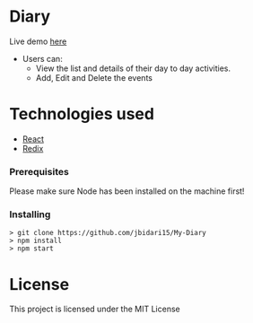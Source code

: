 # Diary
Live demo [here](https://jbidari15.github.io/My-Diary/)

* Users can: 
  - View the list and details of their day to day activities.
  - Add, Edit and Delete the events
 
  

# Technologies used

 * [React](https://reactjs.org/docs/create-a-new-react-app.html)
* [Redix](https://redux.js.org/)

### Prerequisites

Please make sure Node has been installed on the machine first!

### Installing
```
> git clone https://github.com/jbidari15/My-Diary
> npm install
> npm start

```
# License

This project is licensed under the MIT License 
